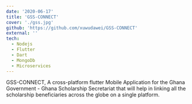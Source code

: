 ```yaml
---
date: '2020-06-17'
title: 'GSS-CONNECT'
cover: './gss.jpg'
github: 'https://github.com/xuwudawei/GSS-CONNECT'
external: ''
tech:
  - Nodejs
  - Flutter
  - Dart
  - MongoDb
  - Microservices
---
```


GSS-CONNECT, A cross-platform flutter Mobile Application for the Ghana Government - Ghana Scholarship Secretariat that will help in linking all the scholarship beneficiaries across the globe on a single platform.
